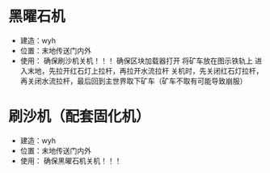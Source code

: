 # 黑曜石机
- 建造：wyh
- 位置：末地传送门内外
- 使用：
    确保刷沙机关机！！！
    确保区块加载器打开
    将矿车放在图示铁轨上
  进入末地，先拉开红石灯上拉杆，再拉开水流拉杆
  关机时，先关闭红石灯拉杆，再关闭水流拉杆，最后回到主世界取下矿车（矿车不取有可能导致崩服）

# 刷沙机（配套固化机）
- 建造：wyh
- 位置：末地传送门内外
- 使用：
    确保黑曜石机关机！！！
    

